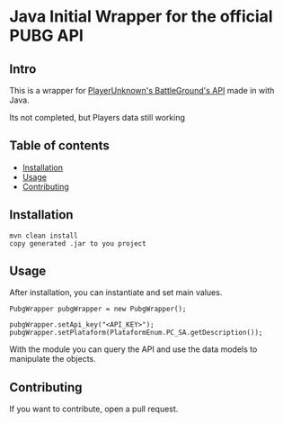 # Java Initial Wrapper for the official PUBG API
## Intro
This is a wrapper for [PlayerUnknown's BattleGround's API](https://developer.playbattlegrounds.com/) made in with Java.

Its not completed, but Players data still working

## Table of contents
- [Installation](#installation)
- [Usage](#usage)
- [Contributing](#contributing)

## Installation

    mvn clean install
    copy generated .jar to you project

## Usage

After installation, you can instantiate and set main values. 
```jav
PubgWrapper pubgWrapper = new PubgWrapper();

pubgWrapper.setApi_key("<API_KEY>");
pubgWrapper.setPlataform(PlataformEnum.PC_SA.getDescription());
```
With the module you can query the API and use the data models to manipulate the objects.


## Contributing

If you want to contribute, open a pull request. 

